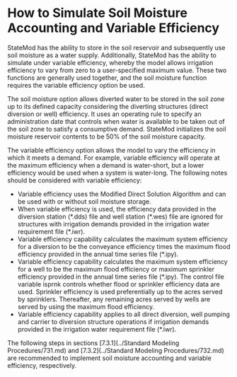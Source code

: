 # How to Simulate Soil Moisture Accounting and Variable Efficiency #

StateMod has the ability to store in the soil reservoir and subsequently use soil moisture as a water supply. 
Additionally, StateMod has the ability to simulate under variable efficiency, whereby the model allows irrigation 
efficiency to vary from zero to a user-specified maximum value.  These two functions are generally used together, 
and the soil moisture function requires the variable efficiency option be used. 

The soil moisture option allows diverted water to be stored in the soil zone up to its defined capacity considering 
the diverting structures (direct diversion or well) efficiency. It uses an operating rule to specify an administration 
date that controls when water is available to be taken out of the soil zone to satisfy a consumptive demand. StateMod 
initializes the soil moisture reservoir contents to be 50% of the soil moisture capacity. 

The variable efficiency option allows the model to vary the efficiency in which it meets a demand. For example, variable 
efficiency will operate at the maximum efficiency when a demand is water-short, but a lower efficiency would be used when 
a system is water-long.  The following notes should be considered with variable efficiency:

* Variable efficiency uses the Modified Direct Solution Algorithm and can be used with or without soil moisture storage. 
* When variable efficiency is used, the efficiency data provided in the diversion station (\*.dds) file and well station 
(\*.wes) file are ignored for structures with irrigation demands provided in the irrigation water requirement file (\*.iwr). 
* Variable efficiency capability calculates the maximum system efficiency for a diversion to be the conveyance efficiency 
times the maximum flood efficiency provided in the annual time series file (\*.ipy). 
* Variable efficiency capability calculates the maximum system efficiency for a well to be the maximum flood efficiency or 
maximum sprinkler efficiency provided in the annual time series file (\*.ipy). The control file variable isprnk controls 
whether flood or sprinkler efficiency data are used. Sprinkler efficiency is used preferentially up to the acres served by 
sprinklers. Thereafter, any remaining acres served by wells are served by using the maximum flood efficiency. 
* Variable efficiency capability applies to all direct diversion, well pumping and carrier to diversion structure operations 
if irrigation demands provided in the irrigation water requirement file (\*.iwr).

The following steps in sections [7.3.1](../Standard Modeling Procedures/731.md) and [7.3.2](../Standard Modeling Procedures/732.md) 
are recommended to implement soil moisture accounting and variable efficiency, respectively.
